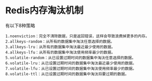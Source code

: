 # Redis内存淘汰机制
有以下8种策略

    1.noenviction：完全不清除数据，只是返回错误，这样会导致浪费掉更多的内存。
    2.allkeys-random：从所有的数据集中淘汰任意选择的数据。
    3.allkeys-lru：从所有的数据集中淘汰最近最少使用的数据。
    4.allkeys-lfu：从所有的数据集中淘汰使用频率最少的数据。
    5.volatile-random：从已设置过期时间的数据集中淘汰任意选择的数据。
    6.volatile-lru：从已设置过期时间的数据集中淘汰最近最少使用的数据。
    7.volatile-lfu：从已设置过期时间的数据集中淘汰使用频率最少的数据。
    8.volatile-ttl：从已设置过期时间的数据集中淘汰将要过期的数据。
    
    

